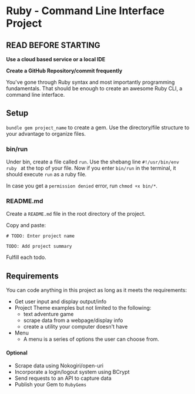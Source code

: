 # Ruby - Command Line Interface Project

## READ BEFORE STARTING

**Use a cloud based service or a local IDE**<br>

**Create a GitHub Repository/commit frequently**<br>


You've gone through Ruby syntax and most importantly programming fundamentals. That should be enough to create an awesome Ruby CLI, a command line interface. 

## Setup 
`bundle gem project_name` to create a gem. Use the directory/file structure to your advantage to organize files. 

### bin/run 
Under bin, create a file called `run`. Use the shebang line ```#!/usr/bin/env ruby ``` at the top of your file. Now if you enter `bin/run` in the terminal, it should execute `run` as a ruby file. 

In case you get a `permission denied` error, run `chmod +x bin/*`.

### README.md 
Create a `README.md` file in the root directory of the project.

Copy and paste: 
```
# TODO: Enter project name 

TODO: Add project summary
```

Fulfill each todo. 

## Requirements 
You can code anything in this project as long as it meets the requirements: 

- Get user input and display output/info
- Project Theme examples but not limited to the following:
  - text adventure game 
  - scrape data from a webpage/display info
  - create a utility your computer doesn't have
- Menu
  - A menu is a series of options the user can choose from. 

#### Optional 
- Scrape data using Nokogiri/open-uri
- Incorporate a login/logout system using BCrypt
- Send requests to an API to capture data
- Publish your Gem to `RubyGems`